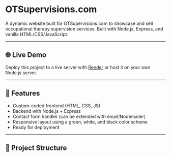 # OTSupervisions.com

A dynamic website built for OTSupervisions.com to showcase and sell occupational therapy supervision services. Built with Node.js, Express, and vanilla HTML/CSS/JavaScript.

---

## 🌐 Live Demo

Deploy this project to a live server with [Render](https://render.com) or host it on your own Node.js server.

---

## 🚀 Features

- Custom-coded frontend (HTML, CSS, JS)
- Backend with Node.js + Express
- Contact form handler (can be extended with email/Nodemailer)
- Responsive layout using a green, white, and black color scheme
- Ready for deployment

---

## 📁 Project Structure
